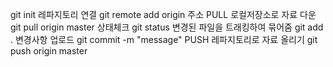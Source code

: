 git init
레파지토리 연결 git remote add origin 주소
PULL 로컬저장소로 자료 다운 git pull origin master
상태체크 git status
변경된 파일을 트래킹하여 묶어줌 git add .
변경사항 업로드 git commit -m "message"
PUSH 레파지토리로 자료 올리기 git push origin master
